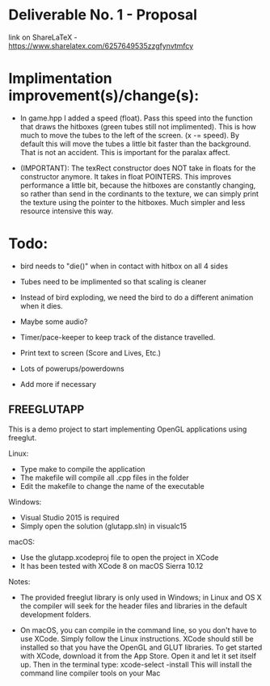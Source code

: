 # Deliverable No. 1 - Proposal

link on ShareLaTeX - https://www.sharelatex.com/6257649535zzgfynvtmfcy

# Implimentation improvement(s)/change(s):

- In game.hpp I added a speed (float). Pass this speed into the function that draws the hitboxes (green tubes still not implimented). This is how much to move the tubes to the left of the screen. (x -= speed). By default this will move the tubes a little bit faster than the background. That is not an accident. This is important for the paralax affect. 

- (IMPORTANT): The texRect constructor does NOT take in floats for the constructor anymore. It takes in float POINTERS. This improves performance a little bit, because the hitboxes are constantly changing, so rather than send in the cordinants to the texture, we can simply print the texture using the pointer to the hitboxes. Much simpler and less resource intensive this way.

# Todo:


- bird needs to "die()" when in contact with hitbox on all 4 sides

- Tubes need to be implimented so that scaling is cleaner

- Instead of bird exploding, we need the bird to do a different animation when it dies.

- Maybe some audio?

- Timer/pace-keeper to keep track of the distance travelled.

- Print text to screen (Score and Lives, Etc.)

- Lots of powerups/powerdowns

- Add more if necessary


FREEGLUTAPP
-----------

This is a demo project to start implementing OpenGL applications
using freeglut. 

Linux:
 - Type make to compile the application
 - The makefile will compile all .cpp files in the folder
 - Edit the makefile to change the name of the executable

Windows:
 - Visual Studio 2015 is required 
 - Simply open the solution (glutapp.sln) in visualc15
 
macOS:
 - Use the glutapp.xcodeproj file to open the project in XCode
 - It has been tested with XCode 8 on macOS Sierra 10.12


Notes:
 - The provided freeglut library is only used in Windows; 
   in Linux and OS X the compiler will seek for the header
   files and libraries in the default development folders.
   
 - On macOS, you can compile in the command line, so you don't
   have to use XCode. Simply follow the Linux instructions. 
   XCode should still be installed so that you have the OpenGL
   and GLUT libraries. To get started with XCode, download it
   from the App Store. Open it and let it set itself up. Then
   in the terminal type: xcode-select -install
   This will install the command line compiler tools on your Mac
